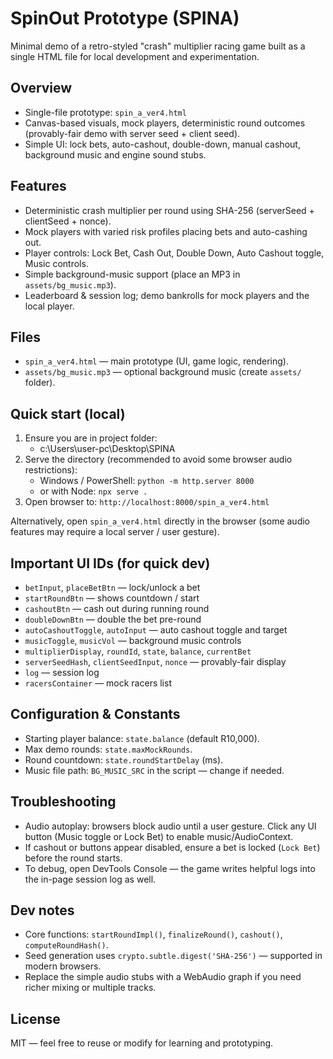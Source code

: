 # SpinOut Prototype (SPINA)

Minimal demo of a retro-styled "crash" multiplier racing game built as a single HTML file for local development and experimentation.

## Overview
- Single-file prototype: `spin_a_ver4.html`
- Canvas-based visuals, mock players, deterministic round outcomes (provably-fair demo with server seed + client seed).
- Simple UI: lock bets, auto-cashout, double-down, manual cashout, background music and engine sound stubs.

## Features
- Deterministic crash multiplier per round using SHA-256 (serverSeed + clientSeed + nonce).
- Mock players with varied risk profiles placing bets and auto-cashing out.
- Player controls: Lock Bet, Cash Out, Double Down, Auto Cashout toggle, Music controls.
- Simple background-music support (place an MP3 in `assets/bg_music.mp3`).
- Leaderboard & session log; demo bankrolls for mock players and the local player.

## Files
- `spin_a_ver4.html` — main prototype (UI, game logic, rendering).
- `assets/bg_music.mp3` — optional background music (create `assets/` folder).

## Quick start (local)
1. Ensure you are in project folder:
   - c:\Users\user-pc\Desktop\SPINA
2. Serve the directory (recommended to avoid some browser audio restrictions):
   - Windows / PowerShell: `python -m http.server 8000`
   - or with Node: `npx serve .`
3. Open browser to: `http://localhost:8000/spin_a_ver4.html`

Alternatively, open `spin_a_ver4.html` directly in the browser (some audio features may require a local server / user gesture).

## Important UI IDs (for quick dev)
- `betInput`, `placeBetBtn` — lock/unlock a bet
- `startRoundBtn` — shows countdown / start
- `cashoutBtn` — cash out during running round
- `doubleDownBtn` — double the bet pre-round
- `autoCashoutToggle`, `autoInput` — auto cashout toggle and target
- `musicToggle`, `musicVol` — background music controls
- `multiplierDisplay`, `roundId`, `state`, `balance`, `currentBet`
- `serverSeedHash`, `clientSeedInput`, `nonce` — provably-fair display
- `log` — session log
- `racersContainer` — mock racers list

## Configuration & Constants
- Starting player balance: `state.balance` (default R10,000).
- Max demo rounds: `state.maxMockRounds`.
- Round countdown: `state.roundStartDelay` (ms).
- Music file path: `BG_MUSIC_SRC` in the script — change if needed.

## Troubleshooting
- Audio autoplay: browsers block audio until a user gesture. Click any UI button (Music toggle or Lock Bet) to enable music/AudioContext.
- If cashout or buttons appear disabled, ensure a bet is locked (`Lock Bet`) before the round starts.
- To debug, open DevTools Console — the game writes helpful logs into the in-page session log as well.

## Dev notes
- Core functions: `startRoundImpl()`, `finalizeRound()`, `cashout()`, `computeRoundHash()`.
- Seed generation uses `crypto.subtle.digest('SHA-256')` — supported in modern browsers.
- Replace the simple audio stubs with a WebAudio graph if you need richer mixing or multiple tracks.

## License
MIT — feel free to reuse or modify for learning and prototyping.
